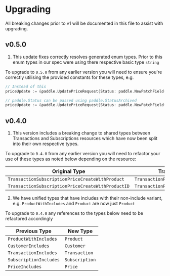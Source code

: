 # Upgrading

All breaking changes prior to v1 will be documented in this file to assist with upgrading.

## v0.5.0

1. This update fixes correctly resolves generated enum types. Prior to this enum types in our spec were using there respective basic type `string`

To upgrade to `0.5.0` from any earlier version you will need to ensure you're correctly utilising the provided constants for these types, e.g.

```go
// Instead of this
priceUpdate := &paddle.UpdatePriceRequest{Status: paddle.NewPatchField("archived")}

// paddle.Status can be passed using paddle.StatusArchived
priceUpdate := &paddle.UpdatePriceRequest{Status: paddle.NewPatchField(paddle.StatusArchived)}
```

## v0.4.0

1. This version includes a breaking change to shared types between Transactions and Subscriptions resources which have now been split into their own respective types.   

To upgrade to `0.4.0` from any earlier version you will need to refactor your use of these types as noted below depending on the resource:

| Original Type                                     | Transaction Type                      | Subscription Type                     | 
|---------------------------------------------------|---------------------------------------|---------------------------------------|
| `TransactionSubscriptionPriceCreateWithProduct`   | `TransactionPriceCreateWithProduct`   | `SubscriptionChargeCreateWithProduct` |
| `TransactionSubscriptionPriceCreateWithProductID` | `TransactionPriceCreateWithProductID` | `SubscriptionChargeCreateWithPrice`   |

2. We have unified types that have includes with their non-include variant, e.g. `ProductWithIncludes` and `Product` are now just `Product`

To upgrade to `0.4.0` any references to the types below need to be refactored accordingly

| Previous Type          | New Type            |
|------------------------|---------------------|
| `ProductWithIncludes`  | `Product`           |
| `CustomerIncludes`     | `Customer`          | 
| `TransactionIncludes`  | `Transaction`       |
| `SubscriptionIncludes` | `Subscription`      | 
| `PriceIncludes`        | `Price`             |
